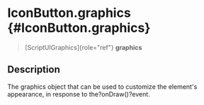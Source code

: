 IconButton.graphics {#IconButton.graphics}
===================

> [ScriptUIGraphics]{role="ref"} **graphics**

Description
-----------

The graphics object that can be used to customize the element\'s
appearance, in response to the?onDraw()?event.
